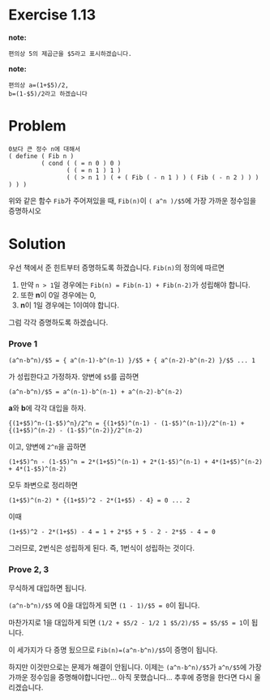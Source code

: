 # Exercise 1.13
**note:**
```
편의상 5의 제곱근을 $5라고 표시하겠습니다.
```
**note:**
```
편의상 a=(1+$5)/2,
b=(1-$5)/2라고 하겠습니다
```

# Problem
```
0보다 큰 정수 n에 대해서
( define ( Fib n )
         ( cond ( ( = n 0 ) 0 )
                ( ( = n 1 ) 1 )
                ( ( > n 1 ) ( + ( Fib ( - n 1 ) ) ( Fib ( - n 2 ) ) ) ) ) )
```
위와 같은 함수 `Fib`가 주어져있을 때,
`Fib(n)`이 `( a^n )/$5`에 가장 가까운 정수임을 증명하시오

# Solution
우선 책에서 준 힌트부터 증명하도록 하겠습니다.
`Fib(n)`의 정의에 따르면
1. 만약 `n > 1`일 경우에는 `Fib(n) = Fib(n-1) + Fib(n-2)`가 성립해야 합니다.
2. 또한 **n**이 0일 경우에는 0,
3. **n**이 1일 경우에는 1이여야 합니다.

그럼 각각 증명하도록 하겠습니다.

### Prove 1

```
(a^n-b^n)/$5 = { a^(n-1)-b^(n-1) }/$5 + { a^(n-2)-b^(n-2) }/$5 ... 1
```
가 성립한다고 가정하자.
양변에 `$5`를 곱하면
```
(a^n-b^n)/$5 = a^(n-1)-b^(n-1) + a^(n-2)-b^(n-2)
```
**a**와 **b**에 각각 대입을 하자.
```
{(1+$5)^n-(1-$5)^n}/2^n = {(1+$5)^(n-1) - (1-$5)^(n-1)}/2^(n-1) + {(1+$5)^(n-2) - (1-$5)^(n-2)}/2^(n-2)
```
이고, 양변에 `2^n`을 곱하면
```
(1+$5)^n - (1-$5)^n = 2*(1+$5)^(n-1) + 2*(1-$5)^(n-1) + 4*(1+$5)^(n-2) + 4*(1-$5)^(n-2)
```
모두 좌변으로 정리하면
```
(1+$5)^(n-2) * {(1+$5)^2 - 2*(1+$5) - 4} = 0 ... 2
```
이때
```
(1+$5)^2 - 2*(1+$5) - 4 = 1 + 2*$5 + 5 - 2 - 2*$5 - 4 = 0
```
그러므로, 2번식은 성립하게 된다.
즉, 1번식이 성립하는 것이다.

### Prove 2, 3
무식하게 대입하면 됩니다.

`(a^n-b^n)/$5` 에 0을 대입하게 되면
`(1 - 1)/$5 = 0`이 됩니다.

마찬가지로 1을 대입하게 되면
`(1/2 + $5/2 - 1/2 1 $5/2)/$5 = $5/$5 = 1`이 됩니다.


이 세가지가 다 증명 됬으므로
`Fib(n)=(a^n-b^n)/$5`이 증명이 됩니다.


하지만 이것만으로는 문제가 해결이 안됩니다.
이제는 `(a^n-b^n)/$5`가 `a^n/$5`에 가장 가까운 정수임을 증명해야합니다만...
아직 못했습니다... 추후에 증명을 한다면 다시 올리겠습니다.
